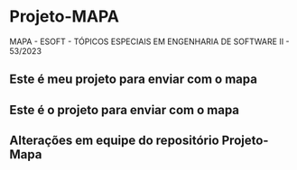 # Projeto-MAPA
MAPA - ESOFT - TÓPICOS ESPECIAIS EM ENGENHARIA DE SOFTWARE II - 53/2023
## Este é meu projeto para enviar com o mapa
## Este é o projeto para enviar com o mapa
## Alterações em equipe do repositório Projeto-Mapa

